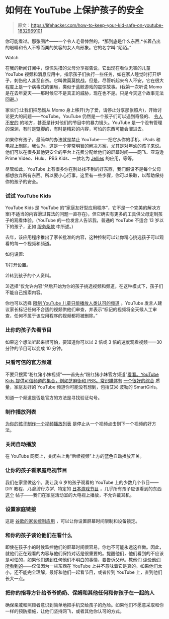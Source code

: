 # 如何在 YouTube 上保护孩子的安全

> 原文：<https://lifehacker.com/how-to-keep-your-kid-safe-on-youtube-1832969101>

你可能看过。那张图片——一个令人毛骨悚然的，*那到底是什么东西,*长着凸出的眼睛和令人不寒而栗的笑容的女人鸟形象。它的名字叫:“陌陌。”

Watch

在我的新闻订阅中，惊慌失措的父母分享报告说，它出现在看似无害的儿童 YouTube 视频和消息应用中，指示孩子们执行一些任务，如在家人睡觉时打开炉子，刺伤他人甚至自杀。它叫做莫莫挑战。但是，尽管听起来令人不安，它在很大程度上是一个病毒式的骗局，类似于蓝鲸游戏的震惊故事。(我第一次听说 Momo 是在去年夏天——那时候它不是真正的威胁，现在也不是。只是今天这个故事无法回避。)

家长们:让我们把恐慌从 Momo 身上移开(为了爱，请停止分享那张照片)，开始讨论更大的问题——YouTube。YouTube 仍然是一个孩子们可以遇到奇怪的、 [令人不安的](https://offspring.lifehacker.com/how-to-protect-your-kids-from-disturbing-fake-peppa-pi-1797768331#_ga=2.96516636.2019074722.1551072801-1791332793.1526323747) 的地方，甚至是针对他们的节目中的暴力镜头。YouTube 是一个没有管理的深渊，有时是蹩脚的，有时是精彩的内容，可怕的东西可能会溜进去。

如果你有孩子，最简单的办法就是禁止 YouTube——把它从你的手机、iPads 和电视上删除。我认为，这是一个非常明智的解决方案，尤其是对年幼的孩子来说。他们可以在很多其他更安全的平台上花费分配给他们的屏幕时间——网飞、亚马逊 Prime Video、Hulu、PBS Kids、一款名为 [Jellies](https://jelliesapp.com/) 的应用，等等。

尽管如此，YouTube 上有很多你在别处找不到的好东西，我们假设不是每个父母都想放弃所有东西。所以要小心行事。这里有一些步骤，你可以采取，以帮助保持你的孩子的安全。

### 试试 YouTube Kids

YouTube Kids 是 YouTube 的“家庭友好型应用程序”，它不是一个完美的解决方案(不适当的内容滑过算法的问题一直存在)，但它确实有更多的工具供父母定制孩子的观看体验。(YouTube 的一位发言人告诉我，普通的 YouTube 不适合 13 岁以下的孩子，正如 [服务条款](https://www.youtube.com/static?template=terms) 中所述。)

去年，该应用程序推出了家长批准的内容，这种控制可以让你精心挑选孩子可以观看的每一个视频和频道。

如何设置:

1)打开设置。

2)转到孩子的个人资料。

3)选择“仅允许内容”然后开始为你的孩子挑选视频和频道。在这种模式下，孩子们不能自己搜索内容。

你也可以选择 [限制 YouTube 儿童只能播放人类认可的频道](https://offspring.lifehacker.com/how-to-limit-youtube-kids-to-play-only-human-approved-c-1825568611) 。YouTube 发言人建议家长标记任何不合适的视频供他们审查，并表示“标记的视频将全天候人工审查，任何不属于该应用程序的视频都将被删除。”

### **比你的孩子先看节目**

如果这个想法听起来很可怕，要知道你可以以 2 倍或 3 倍的速度观看视频——30 分钟的节目可以变成 10 分钟。

### 只看可信的官方频道

不要只搜索“粉红猪小妹视频”——首先去“粉红猪小妹官方频道”[看看。YouTube Kids 提供可信频道的集合，例如芝麻街和 PBS。常识媒体有](https://www.youtube.com/channel/UCAOtE1V7Ots4DjM8JLlrYgg) [一个很好的综合](https://www.commonsensemedia.org/blog/12-best-youtube-channels-for-kids-and-teens) 质量，家庭友好的 YouTube 频道你可能没有想到，包括艾米·波勒的 SmartGirls。

知道一个频道是否是官方的方法是寻找验证勾号。

### **制作播放列表**

[为你的孩子制作一个视频播放列表](http://lifehacker.com/add-youtube-videos-to-a-playlist-directly-from-search-r-1678549341#_ga=2.164345276.2019074722.1551072801-1791332793.1526323747) 是停止从一个视频点击到下一个视频的好方法。

### 关闭自动播放

在 YouTube 网页上，关闭右上角“后续视频”上方的蓝色自动播放开关。

### 让你的孩子看家庭电视节目

我们在家里做这个。我让我 6 岁的孩子观看的 YouTube 上的少数几个节目——DIY 教程、*儿童流行力学*、特定的 [日本游戏节目](https://offspring.lifehacker.com/you-should-definitely-watch-japanese-game-shows-with-yo-1821064235) ，几乎所有孩子应该看到的东西 [这个](https://offspring.lifehacker.com/use-this-website-as-your-antidote-to-the-mind-numbing-k-1821431178) 帖子——我们在家庭活动室的大电视上播放，不允许戴耳机。

### 设置家庭链接

这是 [谷歌的家长控制应用](https://lifehacker.com/how-to-set-up-and-use-family-link-googles-parental-con-1831110233) ，可以让你设置屏幕时间限制和设备锁定。

### **和你的孩子谈论他们在看什么**

即使在孩子小的时候监控他们的屏幕时间很容易，你也不可能永远这样做。因此，就他们正在观看的内容与他们保持对话是很重要的。提醒他们，他们看到的不应该是可怕的，如果他们遇到任何他们不明白的事情，要告诉父母。教他们 [评价他们所看到的](https://offspring.lifehacker.com/how-to-teach-your-kids-to-spot-fake-news-1820985245#_ga=2.91927065.2019074722.1551072801-1791332793.1526323747)——仅仅因为一些东西在 YouTube 上并不意味着它是真的。如果他们太小，还不能完全理解，最好和他们一起看节目，或者传到 YouTube 上，直到他们长大一点。

### 把你的指导方针给爷爷奶奶、保姆和其他任何和你孩子在一起的人

确保亲戚和照顾者意识到简单地把手机交给孩子的危险。如果他们不愿意采取和你一样的预防措施，让他们坚持网飞，或者其他你认可的方式。